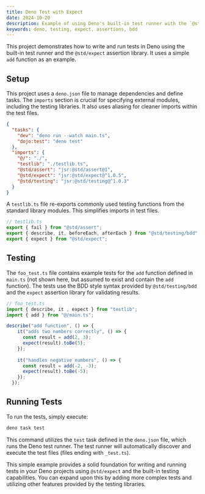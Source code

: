 ```yaml
---
title: Deno Test with Expect
date: 2024-10-20
description: Example of using Deno's built-in test runner with the `@std/expect` assertion library.
keywords: deno, testing, expect, assertions, bdd
---
```


This project demonstrates how to write and run tests in Deno using the built-in test runner and the `@std/expect` assertion library.  It uses a simple `add` function as an example.

## Setup

This project uses a `deno.json` file to manage dependencies and define tasks.  The `imports` section is crucial for specifying external modules, including the testing libraries.  It also uses aliasing for cleaner imports within the test files.

```json
{
  "tasks": {
    "dev": "deno run --watch main.ts",
    "dojo:test": "deno test"
  },
  "imports": {
    "@/": "./",
    "testlib": "./testlib.ts",
    "@std/assert": "jsr:@std/assert@1",
    "@std/expect": "jsr:@std/expect@^1.0.5",
    "@std/testing": "jsr:@std/testing@^1.0.3"
  }
}
```

A `testlib.ts` file re-exports commonly used testing functions from the standard library modules.  This simplifies imports in test files.

```typescript
// testlib.ts
export { fail } from "@std/assert";
export { describe, it, beforeEach, afterEach } from "@std/testing/bdd";
export { expect } from "@std/expect";
```

## Testing

The `foo_test.ts` file contains example tests for the `add` function defined in `main.ts` (not shown here, but assumed to exist and contain the `add` function).  The tests use the BDD style syntax provided by `@std/testing/bdd` and the `expect` assertion library for validating results.

```typescript
// foo_test.ts
import { describe, it , expect } from "testlib";
import { add } from "@/main.ts";

describe("add function", () => {
    it("adds two numbers correctly", () => {
      const result = add(2, 3);
      expect(result).toBe(5);
    });
  
    it("handles negative numbers", () => {
      const result = add(-2, -3);
      expect(result).toBe(-5);
    });
  });
```

## Running Tests

To run the tests, simply execute:

```bash
deno task test
```

This command utilizes the `test` task defined in the `deno.json` file, which runs the Deno test runner. The test runner will automatically discover and execute the test files (files ending with `_test.ts`).


This simple example provides a solid foundation for writing and running tests in your Deno projects using `@std/expect` and the built-in testing capabilities.  You can expand upon this by adding more complex tests and utilizing other features provided by the testing libraries.